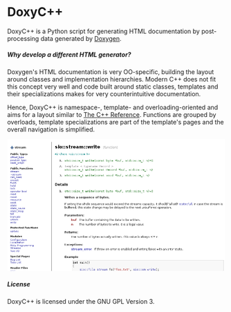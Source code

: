 DoxyC++
=======

DoxyC++ is a Python script for generating HTML documentation by post-processing
data generated by [Doxygen](www.doxygen.org/).

##### Why develop a different HTML generator?

Doxygen's HTML documentation is very OO-specific, building the layout around
classes and implementation hierarchies. Modern C++ does not fit this concept
very well and code built around static classes, templates and their 
specializations makes for very counterintuitive documentation.

Hence, DoxyC++ is namespace-, template- and overloading-oriented and aims for 
a layout similar to [The C++ Reference](http://cplusplus.com). Functions are
grouped by overloads, template specializations are part of the template's pages
and the overall navigation is simplified.

![Screenshot](doc/src/screenshot.png)

##### License

DoxyC++ is licensed under the GNU GPL Version 3.
